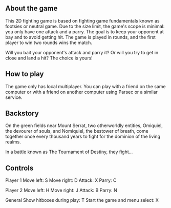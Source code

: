 About the game
----------------

This 2D fighting game is based on fighting game fundamentals known as footsies or neutral game. Due to the size limit, the game's scope is minimal: you only have one attack and a parry. The goal is to keep your opponent at bay and to avoid getting hit. The game is played in rounds, and the first player to win two rounds wins the match.

Will you bait your opponent's attack and parry it? Or will you try to get in close and land a hit? The choice is yours!

How to play
------------

The game only has local multiplayer. You can play with a friend on the same computer or with a friend on another computer using Parsec or a similar service.

Backstory
----------

On the green fields near Mount Serrat, two otherworldly entities, Omiquiel, the devourer of souls, and Nomiquiel, the bestower of breath, come together once every thousand years to fight for the dominion of the living realms.

In a battle known as The Tournament of Destiny, they fight...

Controls
---------

Player 1
Move left: S
Move right: D
Attack: X
Parry: C

Player 2
Move left: H
Move right: J
Attack: B
Parry: N

General
Show hitboxes during play: T
Start the game and menu select: X
